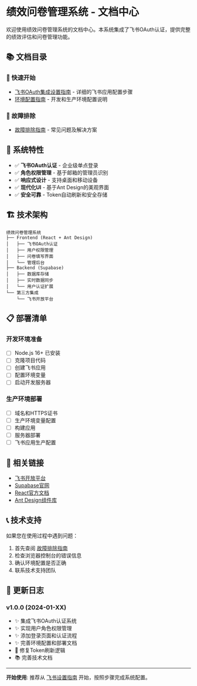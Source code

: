 # 绩效问卷管理系统 - 文档中心

欢迎使用绩效问卷管理系统的文档中心。本系统集成了飞书OAuth认证，提供完整的绩效评估和问卷管理功能。

## 📚 文档目录

### 🚀 快速开始
- [飞书OAuth集成设置指南](./feishu-setup.md) - 详细的飞书应用配置步骤
- [环境配置指南](./environment-config.md) - 开发和生产环境配置说明

### 🔧 故障排除
- [故障排除指南](./troubleshooting.md) - 常见问题及解决方案

## 🎯 系统特性

- ✅ **飞书OAuth认证** - 企业级单点登录
- ✅ **角色权限管理** - 基于邮箱的管理员识别
- ✅ **响应式设计** - 支持桌面和移动设备
- ✅ **现代化UI** - 基于Ant Design的美观界面
- ✅ **安全可靠** - Token自动刷新和安全存储

## 🏗️ 技术架构

```
绩效问卷管理系统
├── Frontend (React + Ant Design)
│   ├── 飞书OAuth认证
│   ├── 用户权限管理
│   ├── 问卷填写界面
│   └── 管理后台
├── Backend (Supabase)
│   ├── 数据库存储
│   ├── 实时数据同步
│   └── 用户认证扩展
└── 第三方集成
    └── 飞书开放平台
```

## 📋 部署清单

### 开发环境准备
- [ ] Node.js 16+ 已安装
- [ ] 克隆项目代码
- [ ] 创建飞书应用
- [ ] 配置环境变量
- [ ] 启动开发服务器

### 生产环境部署
- [ ] 域名和HTTPS证书
- [ ] 生产环境变量配置
- [ ] 构建应用
- [ ] 服务器部署
- [ ] 飞书应用生产配置

## 🔗 相关链接

- [飞书开放平台](https://open.feishu.cn/)
- [Supabase官网](https://supabase.com/)
- [React官方文档](https://reactjs.org/)
- [Ant Design组件库](https://ant.design/)

## 📞 技术支持

如果您在使用过程中遇到问题：

1. 首先查阅 [故障排除指南](./troubleshooting.md)
2. 检查浏览器控制台的错误信息
3. 确认环境配置是否正确
4. 联系技术支持团队

## 📝 更新日志

### v1.0.0 (2024-01-XX)
- ✨ 集成飞书OAuth认证系统
- ✨ 实现用户角色权限管理
- ✨ 添加登录页面和认证流程
- ✨ 完善环境配置和部署文档
- 🐛 修复Token刷新逻辑
- 📚 完善技术文档

---

**开始使用**: 推荐从 [飞书设置指南](./feishu-setup.md) 开始，按照步骤完成系统配置。